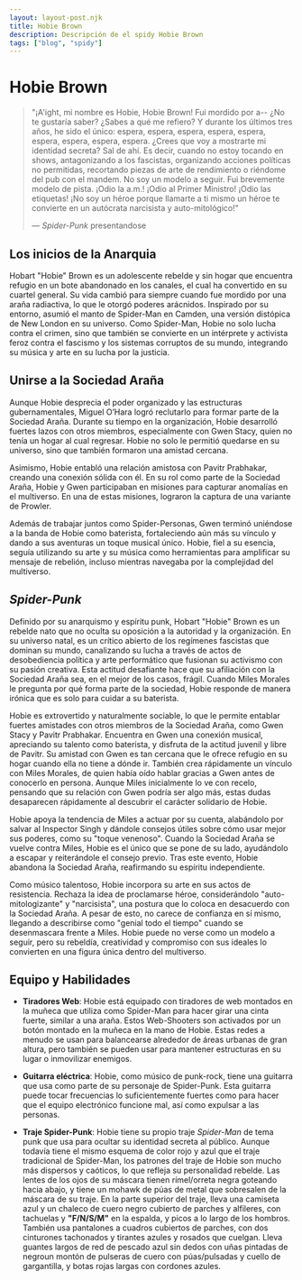 ```yaml
---
layout: layout-post.njk
title: Hobie Brown
description: Descripción de el spidy Hobie Brown
tags: ["blog", "spidy"]
---
```


# Hobie Brown
 
> "¡A'ight, mi nombre es Hobie, Hobie Brown! Fui mordido por a-- ¿No te gustaría saber? ¿Sabes a qué me refiero? Y durante los últimos tres años, he sido el único: espera, espera, espera, espera, espera, espera, espera, espera, espera. ¿Crees que voy a mostrarte mi identidad secreta? Sal de ahí. Es decir, cuando no estoy tocando en shows, antagonizando a los fascistas, organizando acciones políticas no permitidas, recortando piezas de arte de rendimiento o riéndome del pub con el mandem. No soy un modelo a seguir. Fui brevemente modelo de pista. ¡Odio la a.m.! ¡Odio al Primer Ministro! ¡Odio las etiquetas! ¡No soy un héroe porque llamarte a ti mismo un héroe te convierte en un autócrata narcisista y auto-mitológico!"
>
> ― *Spider-Punk* presentandose

## Los inicios de la Anarquia

Hobart "Hobie" Brown es un adolescente rebelde y sin hogar que encuentra refugio en un bote abandonado en los canales, el cual ha convertido en su cuartel general. Su vida cambió para siempre cuando fue mordido por una araña radiactiva, lo que le otorgó poderes arácnidos. Inspirado por su entorno, asumió el manto de Spider-Man en Camden, una versión distópica de New London en su universo. Como Spider-Man, Hobie no solo lucha contra el crimen, sino que también se convierte en un intérprete y activista feroz contra el fascismo y los sistemas corruptos de su mundo, integrando su música y arte en su lucha por la justicia.  

## Unirse a la Sociedad Araña

Aunque Hobie desprecia el poder organizado y las estructuras gubernamentales, Miguel O’Hara logró reclutarlo para formar parte de la Sociedad Araña. Durante su tiempo en la organización, Hobie desarrolló fuertes lazos con otros miembros, especialmente con Gwen Stacy, quien no tenía un hogar al cual regresar. Hobie no solo le permitió quedarse en su universo, sino que también formaron una amistad cercana.  

Asimismo, Hobie entabló una relación amistosa con Pavitr Prabhakar, creando una conexión sólida con él. En su rol como parte de la Sociedad Araña, Hobie y Gwen participaban en misiones para capturar anomalías en el multiverso. En una de estas misiones, lograron la captura de una variante de Prowler.  

Además de trabajar juntos como Spider-Personas, Gwen terminó uniéndose a la banda de Hobie como baterista, fortaleciendo aún más su vínculo y dando a sus aventuras un toque musical único. Hobie, fiel a su esencia, seguía utilizando su arte y su música como herramientas para amplificar su mensaje de rebelión, incluso mientras navegaba por la complejidad del multiverso.

## *Spider-Punk*

Definido por su anarquismo y espíritu punk, Hobart "Hobie" Brown es un rebelde nato que no oculta su oposición a la autoridad y la organización. En su universo natal, es un crítico abierto de los regímenes fascistas que dominan su mundo, canalizando su lucha a través de actos de desobediencia política y arte performático que fusionan su activismo con su pasión creativa. Esta actitud desafiante hace que su afiliación con la Sociedad Araña sea, en el mejor de los casos, frágil. Cuando Miles Morales le pregunta por qué forma parte de la sociedad, Hobie responde de manera irónica que es solo para cuidar a su baterista.  

Hobie es extrovertido y naturalmente sociable, lo que le permite entablar fuertes amistades con otros miembros de la Sociedad Araña, como Gwen Stacy y Pavitr Prabhakar. Encuentra en Gwen una conexión musical, apreciando su talento como baterista, y disfruta de la actitud juvenil y libre de Pavitr. Su amistad con Gwen es tan cercana que le ofrece refugio en su hogar cuando ella no tiene a dónde ir. También crea rápidamente un vínculo con Miles Morales, de quien había oído hablar gracias a Gwen antes de conocerlo en persona. Aunque Miles inicialmente lo ve con recelo, pensando que su relación con Gwen podría ser algo más, estas dudas desaparecen rápidamente al descubrir el carácter solidario de Hobie.  

Hobie apoya la tendencia de Miles a actuar por su cuenta, alabándolo por salvar al Inspector Singh y dándole consejos útiles sobre cómo usar mejor sus poderes, como su "toque venenoso". Cuando la Sociedad Araña se vuelve contra Miles, Hobie es el único que se pone de su lado, ayudándolo a escapar y reiterándole el consejo previo. Tras este evento, Hobie abandona la Sociedad Araña, reafirmando su espíritu independiente.  

Como músico talentoso, Hobie incorpora su arte en sus actos de resistencia. Rechaza la idea de proclamarse héroe, considerándolo "auto-mitologizante" y "narcisista", una postura que lo coloca en desacuerdo con la Sociedad Araña. A pesar de esto, no carece de confianza en sí mismo, llegando a describirse como "genial todo el tiempo" cuando se desenmascara frente a Miles. Hobie puede no verse como un modelo a seguir, pero su rebeldía, creatividad y compromiso con sus ideales lo convierten en una figura única dentro del multiverso.

## Equipo y Habilidades

 - **Tiradores Web**: Hobie está equipado con tiradores de web montados en la muñeca que utiliza como Spider-Man para hacer girar una cinta fuerte, similar a una araña. Estos Web-Shooters son activados por un botón montado en la muñeca en la mano de Hobie. Estas redes a menudo se usan para balancearse alrededor de áreas urbanas de gran altura, pero también se pueden usar para mantener estructuras en su lugar o inmovilizar enemigos.
 - **Guitarra eléctrica**: Hobie, como músico de punk-rock, tiene una guitarra que usa como parte de su personaje de Spider-Punk. Esta guitarra puede tocar frecuencias lo suficientemente fuertes como para hacer que el equipo electrónico funcione mal, así como expulsar a las personas.

  - **Traje Spider-Punk**: Hobie tiene su propio traje *Spider-Man* de tema punk que usa para ocultar su identidad secreta al público. Aunque todavía tiene el mismo esquema de color rojo y azul que el traje tradicional de Spider-Man, los patrones del traje de Hobie son mucho más dispersos y caóticos, lo que refleja su personalidad rebelde. Las lentes de los ojos de su máscara tienen rímel/orreta negra goteando hacia abajo, y tiene un mohawk de púas de metal que sobresalen de la máscara de su traje. En la parte superior del traje, lleva una camiseta azul y un chaleco de cuero negro cubierto de parches y alfileres, con tachuelas y **"F/N/S/M"** en la espalda, y picos a lo largo de los hombros. También usa pantalones a cuadros cubiertos de parches, con dos cinturones tachonados y tirantes azules y rosados que cuelgan. Lleva guantes largos de red de pescado azul sin dedos con uñas pintadas de negroun montón de pulseras de cuero con púas/pulsadas y cuello de gargantilla, y botas rojas largas con cordones azules.